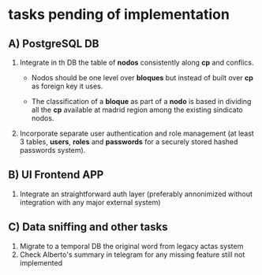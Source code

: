 # tasks pending of implementation

##  A) PostgreSQL DB

1. Integrate in th DB the table of **nodos** consistently along **cp** and conflics.

   * Nodos should be one level over **bloques** but instead of built over **cp** as  foreign key it uses.

   * The classification of a **bloque** as part of a **nodo** is based in dividing all the **cp** available at madrid region among the existing sindicato nodos.

2. Incorporate separate user authentication and role management (at least 3 tables, **users**, **roles** and **passwords** for a securely stored hashed passwords system).

## B) UI Frontend APP

1. Integrate an straightforward auth layer (preferably annonimized without integration with any major external system)

## C) Data sniffing and other tasks

1. Migrate to a temporal DB the original word from legacy actas system
2. Check Alberto's summary in telegram for any missing feature still not implemented